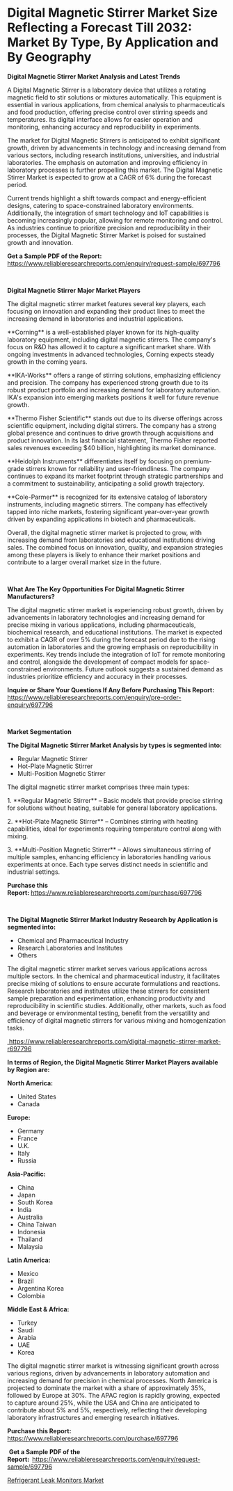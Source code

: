 <p><h1>Digital Magnetic Stirrer Market Size Reflecting a Forecast Till 2032: Market By Type, By Application and By Geography</h1></p><p><strong>Digital Magnetic Stirrer Market Analysis and Latest Trends</strong></p>
<p><p>A Digital Magnetic Stirrer is a laboratory device that utilizes a rotating magnetic field to stir solutions or mixtures automatically. This equipment is essential in various applications, from chemical analysis to pharmaceuticals and food production, offering precise control over stirring speeds and temperatures. Its digital interface allows for easier operation and monitoring, enhancing accuracy and reproducibility in experiments.</p><p>The market for Digital Magnetic Stirrers is anticipated to exhibit significant growth, driven by advancements in technology and increasing demand from various sectors, including research institutions, universities, and industrial laboratories. The emphasis on automation and improving efficiency in laboratory processes is further propelling this market. The Digital Magnetic Stirrer Market is expected to grow at a CAGR of 6% during the forecast period. </p><p>Current trends highlight a shift towards compact and energy-efficient designs, catering to space-constrained laboratory environments. Additionally, the integration of smart technology and IoT capabilities is becoming increasingly popular, allowing for remote monitoring and control. As industries continue to prioritize precision and reproducibility in their processes, the Digital Magnetic Stirrer Market is poised for sustained growth and innovation.</p></p>
<p><strong>Get a Sample PDF of the Report:&nbsp;</strong> <a href="https://www.reliableresearchreports.com/enquiry/request-sample/697796?utm_campaign=2128&utm_medium=2&utm_source=Github&utm_content=ia&utm_term=17022025&utm_id=digital-magnetic-stirrer">https://www.reliableresearchreports.com/enquiry/request-sample/697796</a></p>
<p>&nbsp;</p>
<p><strong>Digital Magnetic Stirrer Major Market Players</strong></p>
<p><p>The digital magnetic stirrer market features several key players, each focusing on innovation and expanding their product lines to meet the increasing demand in laboratories and industrial applications.</p><p>**Corning** is a well-established player known for its high-quality laboratory equipment, including digital magnetic stirrers. The company's focus on R&D has allowed it to capture a significant market share. With ongoing investments in advanced technologies, Corning expects steady growth in the coming years.</p><p>**IKA-Works** offers a range of stirring solutions, emphasizing efficiency and precision. The company has experienced strong growth due to its robust product portfolio and increasing demand for laboratory automation. IKA's expansion into emerging markets positions it well for future revenue growth.</p><p>**Thermo Fisher Scientific** stands out due to its diverse offerings across scientific equipment, including digital stirrers. The company has a strong global presence and continues to drive growth through acquisitions and product innovation. In its last financial statement, Thermo Fisher reported sales revenues exceeding $40 billion, highlighting its market dominance.</p><p>**Heidolph Instruments** differentiates itself by focusing on premium-grade stirrers known for reliability and user-friendliness. The company continues to expand its market footprint through strategic partnerships and a commitment to sustainability, anticipating a solid growth trajectory.</p><p>**Cole-Parmer** is recognized for its extensive catalog of laboratory instruments, including magnetic stirrers. The company has effectively tapped into niche markets, fostering significant year-over-year growth driven by expanding applications in biotech and pharmaceuticals.</p><p>Overall, the digital magnetic stirrer market is projected to grow, with increasing demand from laboratories and educational institutions driving sales. The combined focus on innovation, quality, and expansion strategies among these players is likely to enhance their market positions and contribute to a larger overall market size in the future.</p></p>
<p>&nbsp;</p>
<p><strong>What Are The Key Opportunities For Digital Magnetic Stirrer Manufacturers?</strong></p>
<p><p>The digital magnetic stirrer market is experiencing robust growth, driven by advancements in laboratory technologies and increasing demand for precise mixing in various applications, including pharmaceuticals, biochemical research, and educational institutions. The market is expected to exhibit a CAGR of over 5% during the forecast period due to the rising automation in laboratories and the growing emphasis on reproducibility in experiments. Key trends include the integration of IoT for remote monitoring and control, alongside the development of compact models for space-constrained environments. Future outlook suggests a sustained demand as industries prioritize efficiency and accuracy in their processes.</p></p>
<p><strong>Inquire or Share Your Questions If Any Before Purchasing This Report:</strong> <a href="https://www.reliableresearchreports.com/enquiry/pre-order-enquiry/697796?utm_campaign=2128&utm_medium=2&utm_source=Github&utm_content=ia&utm_term=17022025&utm_id=digital-magnetic-stirrer">https://www.reliableresearchreports.com/enquiry/pre-order-enquiry/697796</a></p>
<p>&nbsp;</p>
<p><strong>Market Segmentation</strong></p>
<p><strong>The Digital Magnetic Stirrer Market Analysis by types is segmented into:</strong></p>
<p><ul><li>Regular Magnetic Stirrer</li><li>Hot-Plate Magnetic Stirrer</li><li>Multi-Position Magnetic Stirrer</li></ul></p>
<p><p>The digital magnetic stirrer market comprises three main types: </p><p>1. **Regular Magnetic Stirrer** – Basic models that provide precise stirring for solutions without heating, suitable for general laboratory applications.</p><p>2. **Hot-Plate Magnetic Stirrer** – Combines stirring with heating capabilities, ideal for experiments requiring temperature control along with mixing.</p><p>3. **Multi-Position Magnetic Stirrer** – Allows simultaneous stirring of multiple samples, enhancing efficiency in laboratories handling various experiments at once. Each type serves distinct needs in scientific and industrial settings.</p></p>
<p><strong>Purchase this Report:&nbsp;</strong><a href="https://www.reliableresearchreports.com/purchase/697796?utm_campaign=2128&utm_medium=2&utm_source=Github&utm_content=ia&utm_term=17022025&utm_id=digital-magnetic-stirrer">https://www.reliableresearchreports.com/purchase/697796</a></p>
<p>&nbsp;</p>
<p><strong>The Digital Magnetic Stirrer Market Industry Research by Application is segmented into:</strong></p>
<p><ul><li>Chemical and Pharmaceutical Industry</li><li>Research Laboratories and Institutes</li><li>Others</li></ul></p>
<p><p>The digital magnetic stirrer market serves various applications across multiple sectors. In the chemical and pharmaceutical industry, it facilitates precise mixing of solutions to ensure accurate formulations and reactions. Research laboratories and institutes utilize these stirrers for consistent sample preparation and experimentation, enhancing productivity and reproducibility in scientific studies. Additionally, other markets, such as food and beverage or environmental testing, benefit from the versatility and efficiency of digital magnetic stirrers for various mixing and homogenization tasks.</p></p>
<p><a href="https://www.reliableresearchreports.com/digital-magnetic-stirrer-market-r697796?utm_campaign=2128&utm_medium=2&utm_source=Github&utm_content=ia&utm_term=17022025&utm_id=digital-magnetic-stirrer">&nbsp;https://www.reliableresearchreports.com/digital-magnetic-stirrer-market-r697796</a></p>
<p><strong>In terms of Region, the Digital Magnetic Stirrer Market Players available by Region are:</strong></p>
<p>
    <p> <strong> North America: </strong>
        <ul>
            <li>United States</li>
            <li>Canada</li>
        </ul>
        </p> 
    <p> <strong> Europe: </strong>
        <ul>
            <li>Germany</li>
            <li>France</li>
            <li>U.K.</li>
            <li>Italy</li>
            <li>Russia</li>
        </ul>
        </p> 
    <p> <strong> Asia-Pacific: </strong>
        <ul>
            <li>China</li>
            <li>Japan</li>
            <li>South Korea</li>
            <li>India</li>
            <li>Australia</li>
            <li>China Taiwan</li>
            <li>Indonesia</li>
            <li>Thailand</li>
            <li>Malaysia</li>
        </ul>
        </p> 
    <p> <strong> Latin America: </strong>
        <ul>
            <li>Mexico</li>
            <li>Brazil</li>
            <li>Argentina Korea</li>
            <li>Colombia</li>
        </ul>
        </p> 
    <p> <strong> Middle East & Africa: </strong>
        <ul>
            <li>Turkey</li>
            <li>Saudi</li>
            <li>Arabia</li>
            <li>UAE</li>
            <li>Korea</li>
        </ul>
    </p>
    </p>
<p><p>The digital magnetic stirrer market is witnessing significant growth across various regions, driven by advancements in laboratory automation and increasing demand for precision in chemical processes. North America is projected to dominate the market with a share of approximately 35%, followed by Europe at 30%. The APAC region is rapidly growing, expected to capture around 25%, while the USA and China are anticipated to contribute about 5% and 5%, respectively, reflecting their developing laboratory infrastructures and emerging research initiatives.</p></p>
<p><strong>Purchase this Report: </strong><a href="https://www.reliableresearchreports.com/purchase/697796?utm_campaign=2128&utm_medium=2&utm_source=Github&utm_content=ia&utm_term=17022025&utm_id=digital-magnetic-stirrer">https://www.reliableresearchreports.com/purchase/697796</a></p>
<p>&nbsp;<strong>Get a Sample PDF of the Report:&nbsp;&nbsp;</strong><a href="https://www.reliableresearchreports.com/enquiry/request-sample/697796?utm_campaign=2128&utm_medium=2&utm_source=Github&utm_content=ia&utm_term=17022025&utm_id=digital-magnetic-stirrer">https://www.reliableresearchreports.com/enquiry/request-sample/697796</a></p>
<p><strong></strong></p>
<p><p><a href="https://github.com/MariaWashington76/Market-Research-Report-List-1/blob/main/refrigerant-leak-monitors-market.md?utm_campaign=2128&utm_medium=2&utm_source=Github&utm_content=ia&utm_term=17022025&utm_id=digital-magnetic-stirrer">Refrigerant Leak Monitors Market</a></p></p>